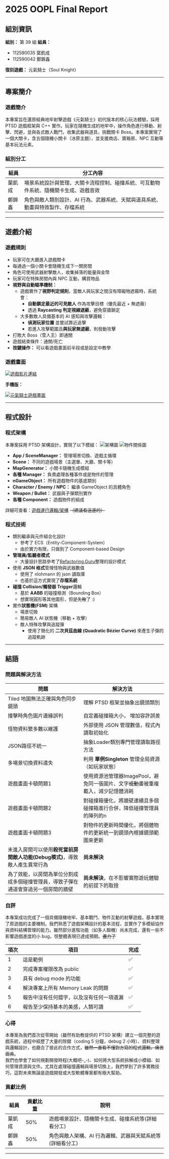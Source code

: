 # 2025 OOPL Final Report

## 組別資訊

**組別：** 第 39 組
**組員：**

- 112590035 葉凱成
- 112590042 鄭錦鑫

**復刻遊戲：** 元氣騎士（Soul Knight）

---

## 專案簡介

### 遊戲簡介

本專案旨在還原經典地牢射擊遊戲《元氣騎士》初代版本的核心玩法體驗，採用 PTSD 遊戲框架與 C++ 實作。玩家在隨機生成的地牢中，操作角色進行移動、射擊、閃避，並與各式敵人戰鬥，收集武器與道具，挑戰關卡 Boss。本專案實現了一個大關卡，含五個隨機小關卡（冰原主題），並支援商店、寶箱房、NPC 互動等基本玩法元素。

### 組別分工

| 組員   | 分工內容                                                                             |
| ------ | ------------------------------------------------------------------------------------ |
| 葉凱成 | 場景系統設計與管理、大關卡流程控制、碰撞系統、可互動物件系統、隨機關卡生成、遊戲音效 |
| 鄭錦鑫 | 角色與敵人類別設計、AI 行為、武器系統、天賦與道具系統、動畫與特效製作、存檔系統      |

---

## 遊戲介紹

### 遊戲規則

- 玩家可在大廳進入遊戲關卡
- 每通過一個小關卡會隨機生成下一關房間
- 角色可使用武器射擊敵人，收集掉落的能量與金幣
- 玩家可在特殊房間內與 NPC 互動，購買物品
- **視野與自動瞄準機制：**
  - 遊戲實作了**視野判定規則**，當敵人與玩家之間沒有障礙物遮蔽時，系統會：
    - **自動鎖定最近的可見敵人** 作為攻擊目標（優先最近 + 無遮蔽）
    - 透過 **Raycasting 判定視線遮蔽**，避免穿牆鎖定
  - 大多數敵人具備基本的 AI 感知與攻擊邏輯：
    - **偵測玩家位置** 並嘗試靠近追擊
    - 若進入攻擊範圍且**與玩家無遮蔽**，則發動攻擊
- 打敗大 Boss（雪人王）即通關
- 遊戲結束條件：通關/死亡
- **按鍵操作：** 可以看遊戲畫面前半段或是設定中教學


### 遊戲畫面

[![遊戲影片連結](https://img.youtube.com/vi/LZhon1BUfaY/0.jpg)](https://youtu.be/LZhon1BUfaY)

**手機版：**

[![元氣騎士遊戲畫面](https://img.youtube.com/vi/CTrSVxV5OhA/0.jpg)](https://www.youtube.com/watch?v=CTrSVxV5OhA)

---

## 程式設計

### 程式架構

本專案採用 PTSD 架構設計，實現了以下模組：
![架構圖](ReportImage/Architecture.svg)
![物件關係圖](ReportImage/Object&Component.svg)

- **App / SceneManager：** 管理場景切換、遊戲主循環
- **Scene：** 不同的遊戲場景（主選單、大廳、關卡等）
- **MapGenerator：** 小關卡隨機生成模組
- **各種 Manager：** 負責處理各種事件或是物件的管理
- **nGameObject：** 所有遊戲物件的基底類別
- **Character / Enemy / NPC：** 繼承 GameObject 的具體角色
- **Weapon / Bullet：** 武器與子彈類別實作
- **各種 Component：** 遊戲物件的組成

詳細可查看：[遊戲運行邏輯/架構](https://excalidraw.com/#room=14f2a41e39a4bd1c4af2,OME25KsrfJQcoMUMvtZfhg) ~~（建議看這邊的）~~

### 程式技術

- 類別繼承與元件組合化設計
  - 參考了 ECS（Entity-Component-System）
  - 由於實力有限，只做到了 Component-based Design
- **管理員/監聽者模式**
  - 大量設計思路參考了[Refactoring.Guru](https://refactoringguru.cn/)整理的設計模式
- 使用 **JSON 格式**管理怪物與武器數值
  - 使用了 nlohmann 的 json 讀取庫
  - 也基於這方式實現了**存檔系統**
- **碰撞 Collision/觸發器 Trigger**邏輯
  - 基於 **AABB** 的碰撞檢測（Bounding Box）
  - 想實現圓形等其他圖形，但是~~失敗~~了 :)
- 實作**狀態機(FSM)** 架構
  - 場景切換
  - 簡易敵人 AI 狀態機（移動 + 攻擊）
  - 敵人特殊攻擊與追蹤彈
    - 使用了簡化的 **二次貝茲曲線 (Quadratic Bézier Curve)** 來產生子彈的追蹤軌跡

---

## 結語

### 問題與解決方法

| 問題                                          | 解決方法                                             |
|---------------------------------------------|--------------------------------------------------|
| Tiled 地圖無法正確與角色同步鏡頭                         | 理解 PTSD 框架並抽象出鏡頭類別                               |
| 撞擊時角色圖片邊緣誤判                                 | 自定義碰撞箱大小， 增加容許誤差                                 |
| 怪物資料繁多難以維護                                  | 外部使用 JSON 管理數值，程式內讀取初始化                          |
| JSON路徑不統一                                   | 抽象Loader類別專門管理讀取路徑方法                             |
| 多場景切換資料遺失                                   | 利用 **單例Singleton** 管理全局資源（如玩家狀態）                 |
| 遊戲畫面卡頓問題1                                   | 使用資源池管理器ImagePool，避免同一張圖片、文字~~或動畫~~被重複載入，減少記憶體消耗 |
| 遊戲畫面卡頓問題2                                   | 對碰撞箱優化，將牆壁連續且多個碰撞箱進行合併，降低碰撞管理員的陣列的n              |
| 遊戲畫面卡頓問題3                                   | 對物件的更新時間優化，將個體物件的更新統一到鏡頭內根據鏡頭範圍來更新               |
| 未進入房間可以使用**殺死當前房間敵人功能(Debug模式)**，導致敵人產生異常行為 | **尚未解決**                                         |
| 為了效能，以房間為單位分割成成多個碰撞管理員，導致子彈在通道會穿過另一個房間的牆壁   | **尚未解決**，在不影響實際遊玩體驗的前提下的取捨                           |

### 自評

本專案成功完成了一個具備隨機地牢、基本戰鬥、物件互動的射擊遊戲，基本實現了原遊戲的主要機制。我們熟悉了遊戲架構設計的基本流程，並實作了多模組協作與資料結構管理的能力。雖然部分進階功能（如多人聯機）尚未完成，還有一些不影響遊戲進度的小 bug，但整體表現已達成預期。~~盡力了~~

| 項次 | 項目                                     | 完成 |
| ---- | ---------------------------------------- | ---- |
| 1    | 這是範例                                 | ✅   |
| 2    | 完成專案權限改為 public                  | ✅   |
| 3    | 具有 debug mode 的功能                   | ✅   |
| 4    | 解決專案上所有 Memory Leak 的問題        | ✅   |
| 5    | 報告中沒有任何錯字，以及沒有任何一項遺漏 | ✅   |
| 6    | 報告至少保持基本的美感，人類可讀         | ✅   |

### 心得

本專案為我們首次從零開始（雖然有助教提供的 PTSD 架構）建立一個完整的遊戲系統，過程中經歷了大量的除錯（coding 5 分鐘，debug 2 小時）、資料整理與邏輯設計，也磨合了彼此的合作方式，~~雖然一直看不懂對方寫的程式邏輯，痛苦面具~~。  
我們也學會了如何規劃開發時程(大概吧-_-)、如何將大型系統拆解成小模組、如何管理資源與文件。尤其在處理碰撞邏輯與場景切換上，我們學到了許多實務技巧，這對未來無論是遊戲開發或大型軟體專案都有極大幫助。

### 貢獻比例

| 組員  | 貢獻比重 | 說明                      |
| --- | ---- | ----------------------- |
| 葉凱成 | 50%  | 遊戲場景設計、隨機關卡生成、碰撞系統等(詳細看分工)   |
| 鄭錦鑫 | 50%  | 角色與敵人架構、AI 行為邏輯、武器與天賦系統等(詳細看分工) |

---
